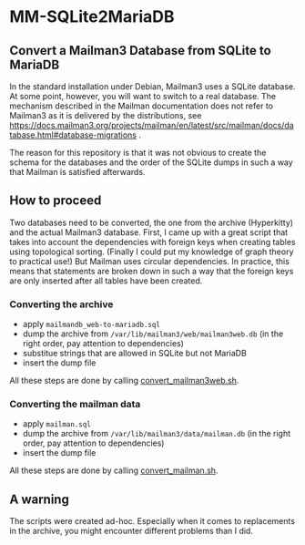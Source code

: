 # MM-SQLite2MariaDB
## Convert a Mailman3 Database from SQLite to MariaDB

In the standard installation under Debian, Mailman3 uses a SQLite database. At some point, however, you will want to switch to a real database. The mechanism described in the Mailman documentation does not refer to Mailman3 as it is delivered by the distributions, see
https://docs.mailman3.org/projects/mailman/en/latest/src/mailman/docs/database.html#database-migrations .

The reason for this repository is that it was not obvious to create the schema for the databases and the order of the SQLite dumps in such a way that Mailman is satisfied afterwards.

## How to proceed

Two databases need to be converted, the one from the archive (Hyperkitty) and the actual Mailman3 database. First, I came up with a great script that takes into account the dependencies with foreign keys when creating tables using topological sorting. (Finally I could put my knowledge of graph theory to practical use!) But Mailman uses circular dependencies. In practice, this means that statements are broken down in such a way that the foreign keys are only inserted after all tables have been created.

### Converting the archive
* apply `mailmandb_web-to-mariadb.sql`
* dump the archive from `/var/lib/mailman3/web/mailman3web.db` (in the right order, pay attention to dependencies)
* substitue strings that are allowed in SQLite but not MariaDB
* insert the dump file

All these steps are done by calling [convert_mailman3web.sh](convert_mailman3web.sh).

### Converting the mailman data
* apply `mailman.sql`
* dump the archive from `/var/lib/mailman3/data/mailman.db` (in the right order, pay attention to dependencies)
* insert the dump file

All these steps are done by calling [convert_mailman.sh](convert_mailman.sh).

## A warning

The scripts were created ad-hoc. Especially when it comes to replacements in the archive, you might encounter different problems than I did.
